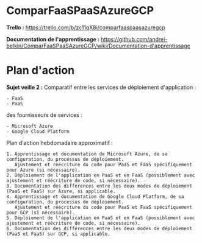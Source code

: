 # ComparFaaSPaaSAzureGCP

**Trello :** https://trello.com/b/zc11qX8i/comparfaaspaasazuregcp

**Documentation de l'apprentissage :** https://github.com/andrei-belkin/ComparFaaSPaaSAzureGCP/wiki/Documentation-d'apprentissage

# Plan d'action

**Sujet veille 2 :**
Comparatif entre les services de déploiement d'application :

    - FaaS
    - PaaS
    
des fournisseurs de services :

    - Microsoft Azure
    - Google Cloud Platform

Plan d'action hebdomadaire approximatif :

    1. Apprentissage et documentation de Microsoft Azure, de sa configuration, du processus de déploiement.
       Ajustement et réécriture du code pour PaaS et FaaS spécifiquement pour Azure (si nécessaire).
    2. Déploiement de l'application en PaaS et en FaaS (possiblement avec ajustement et réécriture de code, si nécessaire).
    3. Documentation des différences entre les deux modes de déploiement (PaaS et FaaS) sur Azure, si applicable.
    4. Apprentissage et documentation de Google Cloud Platform, de sa configuration, du processus de déploiement.
       Ajustement et réécriture du code pour PaaS et FaaS spécifiquement pour GCP (si nécessaire).
    5. Déploiement de l'application en PaaS et en FaaS (possiblement avec ajustement et réécriture de code, si nécessaire).
    6. Documentation des différences entre les deux modes de déploiement (PaaS et FaaS) sur GCP, si applicable.
